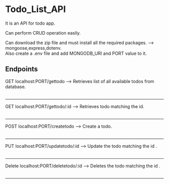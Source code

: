 # Todo_List_API
It is an API for todo app.

Can perform CRUD operation easily.

Can download the zip file and must install all the required packages. --> mongoose,express,dotenv. <br>
Also create a .env file and add MONGODB_URI and PORT value to it.

## Endpoints

GET     localhost:PORT/gettodo               --> Retrieves list of all available todos from database. <br> <br><hr>
GET     localhost:PORT/gettodo/:id           --> Retrieves todo matching the id.  <br> <br><hr>
POST    localhost:PORT/createtodo            --> Create a todo.  <br> <br><hr>
PUT     localhost:PORT/updatetodo/:id        --> Update the todo matching the id .  <br> <br><hr>
Delete  localhost:PORT/deletetodo/:id        --> Deletes the todo matching the  id . <br> <br><hr>
